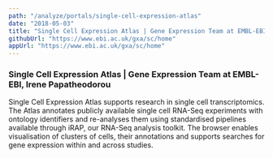 ```yaml
---
path: "/analyze/portals/single-cell-expression-atlas"
date: "2018-05-03"
title: "Single Cell Expression Atlas | Gene Expression Team at EMBL-EBI, Irene Papatheodorou"
githubUrl: "https://www.ebi.ac.uk/gxa/sc/home"
appUrl: "https://www.ebi.ac.uk/gxa/sc/home"
---
```


### Single Cell Expression Atlas | Gene Expression Team at EMBL-EBI, Irene Papatheodorou

Single Cell Expression Atlas supports research in single cell transcriptomics. The Atlas annotates publicly available single cell RNA-Seq experiments with ontology identifiers and re-analyses them using standardised pipelines available through iRAP, our RNA-Seq analysis toolkit. The browser enables visualisation of clusters of cells, their annotations and supports searches for gene expression within and across studies.
